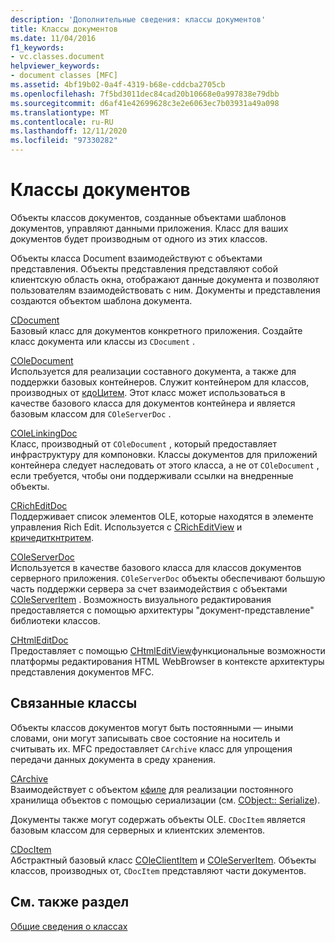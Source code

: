 ```yaml
---
description: 'Дополнительные сведения: классы документов'
title: Классы документов
ms.date: 11/04/2016
f1_keywords:
- vc.classes.document
helpviewer_keywords:
- document classes [MFC]
ms.assetid: 4bf19b02-0a4f-4319-b68e-cddcba2705cb
ms.openlocfilehash: 7f5bd3011dec84cad20b10668e0a997838e79dbb
ms.sourcegitcommit: d6af41e42699628c3e2e6063ec7b03931a49a098
ms.translationtype: MT
ms.contentlocale: ru-RU
ms.lasthandoff: 12/11/2020
ms.locfileid: "97330282"
---
```

# <a name="document-classes"></a>Классы документов

Объекты классов документов, созданные объектами шаблонов документов, управляют данными приложения. Класс для ваших документов будет производным от одного из этих классов.

Объекты класса Document взаимодействуют с объектами представления. Объекты представления представляют собой клиентскую область окна, отображают данные документа и позволяют пользователям взаимодействовать с ним. Документы и представления создаются объектом шаблона документа.

[CDocument](reference/cdocument-class.md)<br/>
Базовый класс для документов конкретного приложения. Создайте класс документа или классы из `CDocument` .

[COleDocument](reference/coledocument-class.md)<br/>
Используется для реализации составного документа, а также для поддержки базовых контейнеров. Служит контейнером для классов, производных от [кдоЦитем](reference/cdocitem-class.md). Этот класс может использоваться в качестве базового класса для документов контейнера и является базовым классом для `COleServerDoc` .

[COleLinkingDoc](reference/colelinkingdoc-class.md)<br/>
Класс, производный от `COleDocument` , который предоставляет инфраструктуру для компоновки. Классы документов для приложений контейнера следует наследовать от этого класса, а не от `COleDocument` , если требуется, чтобы они поддерживали ссылки на внедренные объекты.

[CRichEditDoc](reference/cricheditdoc-class.md)<br/>
Поддерживает список элементов OLE, которые находятся в элементе управления Rich Edit. Используется с [CRichEditView](reference/cricheditview-class.md) и [кричедиткнтритем](reference/cricheditcntritem-class.md).

[COleServerDoc](reference/coleserverdoc-class.md)<br/>
Используется в качестве базового класса для классов документов серверного приложения. `COleServerDoc` объекты обеспечивают большую часть поддержки сервера за счет взаимодействия с объектами [COleServerItem](reference/coleserveritem-class.md) . Возможность визуального редактирования предоставляется с помощью архитектуры "документ-представление" библиотеки классов.

[CHtmlEditDoc](reference/chtmleditdoc-class.md)<br/>
Предоставляет с помощью [CHtmlEditView](reference/chtmleditview-class.md)функциональные возможности платформы редактирования HTML WebBrowser в контексте архитектуры представления документов MFC.

## <a name="related-classes"></a>Связанные классы

Объекты классов документов могут быть постоянными — иными словами, они могут записывать свое состояние на носитель и считывать их. MFC предоставляет `CArchive` класс для упрощения передачи данных документа в среду хранения.

[CArchive](reference/carchive-class.md)<br/>
Взаимодействует с объектом [кфиле](reference/cfile-class.md) для реализации постоянного хранилища объектов с помощью сериализации (см. [CObject:: Serialize](reference/cobject-class.md#serialize)).

Документы также могут содержать объекты OLE. `CDocItem` является базовым классом для серверных и клиентских элементов.

[CDocItem](reference/cdocitem-class.md)<br/>
Абстрактный базовый класс [COleClientItem](reference/coleclientitem-class.md) и [COleServerItem](reference/coleserveritem-class.md). Объекты классов, производных от, `CDocItem` представляют части документов.

## <a name="see-also"></a>См. также раздел

[Общие сведения о классах](class-library-overview.md)
